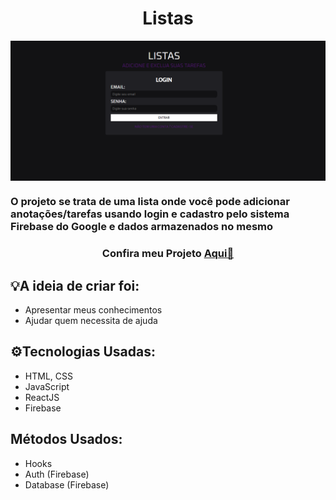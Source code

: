 <h1 align="center": center">Listas</h1>
<img src="./img/Listas.PNG" width="1000" align="center">
<h3> O projeto se trata de uma lista onde você pode adicionar anotações/tarefas usando login e cadastro pelo sistema Firebase do Google e dados armazenados no mesmo</h3>
<h3 align="center">Confira meu Projeto <a href="https://lista-tarefas-nine.vercel.app/">Aqui🔗</a></h3>
<h2>💡A ideia de criar foi:</h2>
<ul>
  <li>Apresentar meus conhecimentos</li>
  <li>Ajudar quem necessita de ajuda</li>
</ul>
<h2>⚙️Tecnologias Usadas:</h2>
<ul>
  <li>HTML, CSS</li>
  <li>JavaScript</li>
  <li>ReactJS</li>
  <li>Firebase</li>
                                                                                       
</ul>
<h2>Métodos Usados:</h2>
<ul>
  <li>Hooks</li>
  <li>Auth (Firebase)</li>
  <li>Database (Firebase)</li>
</ul>
